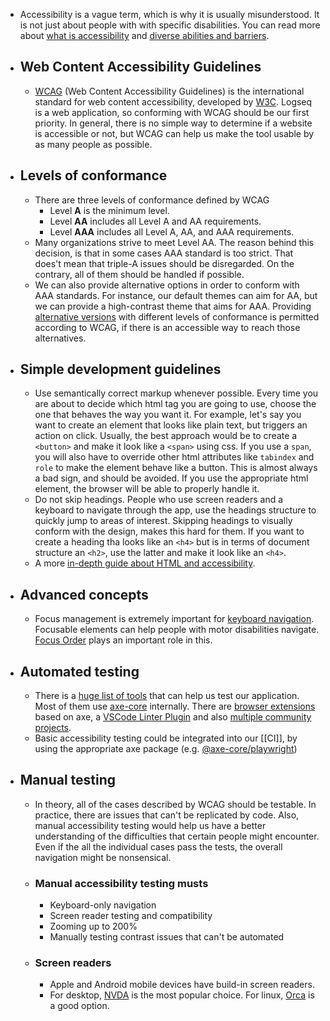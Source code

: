 - Accessibility is a vague term, which is why it is usually misunderstood. It is not just about people with with specific disabilities. You can read more about [what is accessibility](https://developer.mozilla.org/en-US/docs/Learn/Accessibility/What_is_accessibility#so_what_is_accessibility) and [diverse abilities and barriers](https://www.w3.org/WAI/people-use-web/abilities-barriers/).
- ## Web Content Accessibility Guidelines
	- [WCAG](https://www.w3.org/WAI/standards-guidelines/wcag/) (Web Content Accessibility Guidelines) is the international standard for web content accessibility, developed by [W3C](https://www.w3.org/). Logseq is a web application, so conforming with WCAG should be our first priority. In general, there is no simple way to determine if a website is accessible or not, but WCAG can help us make the tool usable by as many people as possible.
- ## Levels of conformance
	- There are three levels of conformance defined by WCAG
		- Level **A** is the minimum level.
		- Level **AA** includes all Level A and AA requirements.
		- Level **AAA** includes all Level A, AA, and AAA requirements.
	- Many organizations strive to meet Level AA. The reason behind this decision, is that in some cases AAA standard is too strict. That does't mean that triple-A issues should be disregarded. On the contrary, all of them should be handled if possible.
	- We can also provide alternative options in order to conform with AAA standards. For instance, our default themes can aim for AA, but we can provide a high-contrast theme that aims for AAA. Providing [alternative versions](https://www.w3.org/WAI/GL/2007/05/alternate-versions.html) with different levels of conformance is permitted according to WCAG, if there is an accessible way to reach those alternatives.
- ## Simple development guidelines
	- Use semantically correct markup whenever possible. Every time you are about to decide which html tag you are going to use, choose the one that behaves the way you want it. For example, let's say you want to create an element that looks like plain text, but triggers an action on click. Usually, the best approach would be to create a `<button>` and make it look like a `<span>` using css. If you use a `span`, you will also have to override other html attributes like `tabindex` and `role` to make the element behave like a button. This is almost always a bad sign, and should be avoided. If you use the appropriate html element, the browser will be able to properly handle it.
	- Do not skip headings. People who use screen readers and a keyboard to navigate through the app, use the headings structure to quickly jump to areas of interest. Skipping headings to visually conform with the design, makes this hard for them. If you want to create a heading tha looks like an `<h4>` but is in terms of document structure an `<h2>`, use the latter and make it look like an `<h4>`.
	- A more [in-depth guide about HTML and accessibility](https://developer.mozilla.org/en-US/docs/Learn/Accessibility/HTML).
- ## Advanced concepts
	- Focus management is extremely important for [keyboard navigation](https://developer.mozilla.org/en-US/docs/Web/Accessibility/Understanding_WCAG/Keyboard). Focusable elements can help people with motor disabilities navigate. [Focus Order](https://www.w3.org/TR/UNDERSTANDING-WCAG20/navigation-mechanisms-focus-order.html) plays an important role in this.
- ## Automated testing
	- There is a [huge list of tools](https://www.w3.org/WAI/ER/tools/) that can help us test our application. Most of them use [axe-core](https://github.com/dequelabs/axe-core) internally. There are [browser extensions](https://www.deque.com/axe/browser-extensions/) based on axe, a [VSCode Linter Plugin](https://marketplace.visualstudio.com/items?itemName=deque-systems.vscode-axe-linter) and also [multiple community projects](https://github.com/dequelabs/axe-core/blob/develop/doc/projects.md#community-projects).
	- Basic accessibility testing could be integrated into our [[CI]], by using the appropriate axe package (e.g. [@axe-core/playwright](https://github.com/dequelabs/axe-core-npm/blob/develop/packages/playwright/README.md))
- ## Manual testing
	- In theory, all of the cases described by WCAG should be testable. In practice, there are issues that can't be replicated by code. Also, manual accessibility testing would help us have a better understanding of the difficulties that certain people might encounter. Even if the all the individual cases pass the tests, the overall navigation might be nonsensical.
	- ### Manual accessibility testing musts
		- Keyboard-only navigation
		- Screen reader testing and compatibility
		- Zooming up to 200%
		- Manually testing contrast issues that can't be automated
	- ### Screen readers
		- Apple and Android mobile devices have build-in screen readers.
		- For desktop, [NVDA](https://help.gnome.org/users/orca/stable/index.html.en) is the most popular choice. For linux, [Orca](https://help.gnome.org/users/orca/stable/index.html.en) is a good option.
